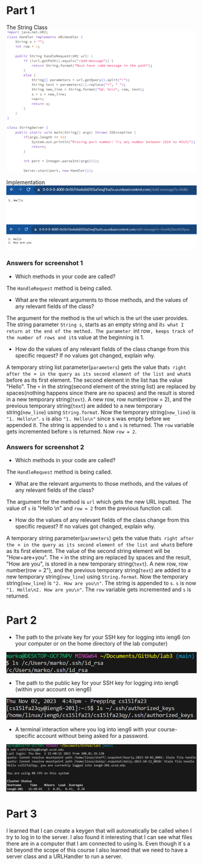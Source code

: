 # Part 1 #

The String Class
![image](StringServer.png)

Implementation
![image](imp1.png)
![image](imp2.png)


### Answers for screenshot 1 ###

* Which methods in your code are called?

The `HandleRequest` method is being called.

* What are the relevant arguments to those methods, and the values of any relevant fields of the class?

The argument for the method is the url which is the url the user provides. The string parameter `String s`, starts as an empty string and it`s what I return at the end of the method. The parameter `int row`, keeps track of the number of rows and it`s value at the beginning is 1.

* How do the values of any relevant fields of the class change from this specific request? If no values got changed, explain why.

A temporary string list parameter(`parameters`) gets the value that`s right after the `=` in the query as its second element of the list and what`s before as its first element. The second element in the list has the value "Hello". The `+` in the string(second element of the string list) are replaced by spaces(nothing happens since there are no spaces) and the result is stored in a new temporary string(`text`). A new row, row number(row = 2), and the previous temporary string(`text`) are added to a new temporary string(`new_line`) using `String.format`. Now the temporary string(`new_line`) is `"1. Hello\n"`. `s` is also `"1. Hello\n"` since s was empty before we appended it. The string is appended to `s` and `s` is returned. The `row` variable gets incremented before `s` is returned. Now `row = 2`. 



 ### Answers for screenshot 2 ###

* Which methods in your code are called?
  
The `HandleRequest` method is being called.

* What are the relevant arguments to those methods, and the values of any relevant fields of the class?

The argument for the method is `url` which gets the new URL inputted. The value of `s` is "Hello \n" and `row = 2` from the previous function call. 

* How do the values of any relevant fields of the class change from this specific request? If no values got changed, explain why.

A temporary string parameter(`parameters`) gets the value that`s right after the `=` in the query as its second element of the list and what`s before as its first element. The value of the second string element will be "How+are+you". The `+` in the string are replaced by spaces and the result, "How are you", is stored in a new temporary string(`text`). A new row, row number(row = 2"), and the previous temporary string(`text`) are added to a new temporary string(`new_line`) using `String.format`. Now the temporary string(`new_line`) is `"2. How are you\n"`. The string is appended to `s`. `s` is now `"1. Hello\n2. How are you\n"`. The `row` variable gets incremented and `s` is returned. 



# Part 2 #

* The path to the private key for your SSH key for logging into ieng6 (on your computer or on the home directory of the lab computer)

![image](privatekey.png)
  
* The path to the public key for your SSH key for logging into ieng6 (within your account on ieng6)

![image](publickey.png)
  
* A terminal interaction where you log into ieng6 with your course-specific account without being asked for a password.


![image](nopass.png)



# Part 3 #

I learned that I can create a keygen that will automatically be called when I try to log in to the server. I also found it interesting that I can see what files there are in a computer that I am connected to using ls. Even though it`s a bit beyond the scope of this course I also learned that we need to have a server class and a URLHandler to run a server. 
